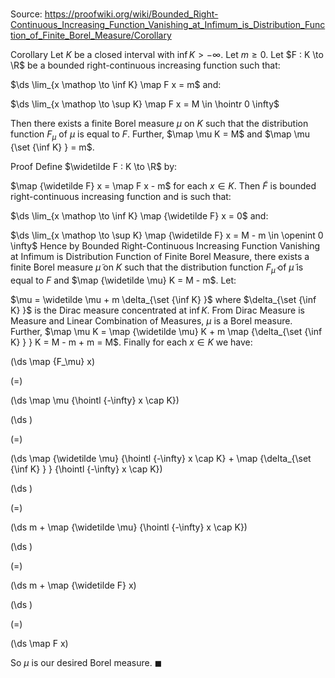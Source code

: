# 

Source: https://proofwiki.org/wiki/Bounded_Right-Continuous_Increasing_Function_Vanishing_at_Infimum_is_Distribution_Function_of_Finite_Borel_Measure/Corollary

Corollary
Let $K$ be a closed interval with $\inf K > -\infty$. 
Let $m \ge 0$. 
Let $F : K \to \R$ be a bounded right-continuous increasing function such that:

$\ds \lim_{x \mathop \to \inf K} \map F x = m$
and:

$\ds \lim_{x \mathop \to \sup K} \map F x = M \in \hointr 0 \infty$

Then there exists a finite Borel measure $\mu$ on $K$ such that the distribution function $F_\mu$ of $\mu$ is equal to $F$. 
Further, $\map \mu K = M$ and $\map \mu {\set {\inf K} } = m$. 


Proof
Define $\widetilde F : K \to \R$ by:

$\map {\widetilde F} x = \map F x - m$
for each $x \in K$.
Then $\widetilde F$ is bounded right-continuous increasing function and is such that:

$\ds \lim_{x \mathop \to \inf K} \map {\widetilde F} x = 0$
and:

$\ds \lim_{x \mathop \to \sup K} \map {\widetilde F} x = M - m \in \openint 0 \infty$
Hence by Bounded Right-Continuous Increasing Function Vanishing at Infimum is Distribution Function of Finite Borel Measure, there exists a finite Borel measure $\widetilde \mu$ on $K$ such that the distribution function $F_{\widetilde \mu}$ of $\widetilde \mu$ is equal to $F$ and $\map {\widetilde \mu} K = M - m$. 
Let:

$\mu = \widetilde \mu + m \delta_{\set {\inf K} }$
where $\delta_{\set {\inf K} }$ is the Dirac measure concentrated at $\inf K$.
From Dirac Measure is Measure and Linear Combination of Measures, $\mu$ is a Borel measure.
Further, $\map \mu K = \map {\widetilde \mu} K + m \map {\delta_{\set {\inf K} } } K = M - m + m = M$.
Finally for each $x \in K$ we have:














\(\ds \map {F_\mu} x\)

\(=\)







\(\ds \map \mu {\hointl {-\infty} x \cap K}\)




















\(\ds \)

\(=\)







\(\ds \map {\widetilde \mu} {\hointl {-\infty} x \cap K} + \map {\delta_{\set {\inf K} } } {\hointl {-\infty} x \cap K}\)




















\(\ds \)

\(=\)







\(\ds m + \map {\widetilde \mu} {\hointl {-\infty} x \cap K}\)




















\(\ds \)

\(=\)







\(\ds m + \map {\widetilde F} x\)




















\(\ds \)

\(=\)







\(\ds \map F x\)









So $\mu$ is our desired Borel measure.
$\blacksquare$





